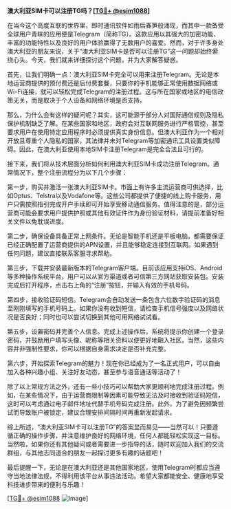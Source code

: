 **澳大利亚SIM卡可以注册TG吗？[[TG💪+ @esim1088](https://t.me/s/esim1088)]**

在当今这个高度互联的世界里，即时通讯软件如雨后春笋般涌现，而其中一款备受全球用户青睐的应用便是Telegram（简称TG）。这款应用以其强大的加密功能、丰富的功能特性以及良好的用户体验赢得了无数用户的喜爱。然而，对于许多身处澳大利亚的朋友来说，关于“澳大利亚SIM卡是否可以注册TG”这一问题却始终萦绕心头。今天，我们就来详细探讨这个问题，并为大家解答疑惑。

首先，让我们明确一点：澳大利亚SIM卡完全可以用来注册Telegram。无论是本地运营商提供的预付费还是后付费套餐，只要你的手机能够正常使用数据网络或Wi-Fi连接，就可以轻松完成Telegram的注册过程。这与所在国家或地区的电信政策无关，而是取决于个人设备和网络环境是否支持。

那么，为什么会有这样的疑问呢？其实，这可能源于部分人对国际通信规则及隐私保护机制缺乏了解。在某些国家和地区，政府会对互联网服务进行严格管控，甚至要求用户在使用特定应用程序时必须提供真实身份信息。但澳大利亚作为一个相对开放且尊重个人隐私的国家，其法律并未对Telegram等加密通讯工具设置类似障碍。因此，在澳大利亚使用本地SIM卡注册Telegram是完全合法且可行的。

接下来，我们将从技术层面分析如何利用澳大利亚SIM卡成功注册Telegram。通常情况下，整个注册流程分为以下几个步骤：

第一步，购买并激活一张澳大利亚SIM卡。市面上有许多主流运营商可供选择，比如Optus、Telstra以及Vodafone等。这些公司都提供了便捷的线上购卡服务，用户只需按照指引完成开户手续即可开始享受移动通信服务。值得注意的是，部分运营商可能会要求用户提供护照或其他有效证件作为身份验证材料，请提前准备好相关文件以免耽误进度。

第二步，确保设备具备正常上网条件。无论是智能手机还是平板电脑，都需要保证已经正确配置了运营商提供的APN设置，并且能够稳定连接到互联网。如果遇到任何问题，建议直接联系客服寻求帮助。

第三步，下载并安装最新版本的Telegram客户端。目前该应用支持iOS、Android等多种操作系统平台，用户可以从官方渠道或者可信第三方网站获取安装包。安装完成后打开程序，点击右上角的“注册”按钮，并输入有效的手机号码。

第四步，接收验证码短信。Telegram会自动发送一条包含六位数字验证码的消息至刚刚填写的手机号码上。如果你没有收到短信，请检查手机信号强度以及网络状况是否良好；同时也可以尝试切换到其他可用网络试试看。

第五步，设置密码并完善个人信息。完成上述操作后，系统将提示你创建一个登录密码，并鼓励用户填写头像、昵称等相关资料以便更好地融入社区。当然，这些内容并非强制性要求，你可以根据自身需求决定是否补充完整。

第六步，开始探索Telegram的魅力！现在你已经成为了一名正式用户，可以自由加入各种兴趣小组、关注好友动态，甚至参与语音通话等活动了！

除了以上常规方法之外，还有一些小技巧可以帮助大家更顺利地完成注册过程。例如，在某些情况下，由于运营商限制等因素可能导致无法及时接收到验证码短信，这时可以考虑通过电子邮件地址代替手机号码完成注册。此外，为了避免因频繁尝试而导致账户被锁定，建议合理安排间隔时间再重新发起请求。

综上所述，“澳大利亚SIM卡可以注册TG”的答案显而易见——当然可以！只要遵循正确的操作步骤，并注意维护良好的网络环境，任何人都能轻松实现这一目标。当然啦，如果你还有其他疑问或者需要进一步指导的话，随时欢迎加入我们的交流群组，与其他志同道合的朋友一起探讨更多有趣的话题吧！

最后提醒一下，无论是在澳大利亚还是其他国家地区，使用Telegram时都应当遵守当地法律法规，不得利用该平台从事违法活动。希望大家都能安全、健康地享受科技进步带来的便利与乐趣！

[[TG💪+ @esim1088](https://t.me/s/esim1088) ![Image](https://i.postimg.cc/4NQfJmqS/Snipaste-2025-05-13-00-14-12.png)]